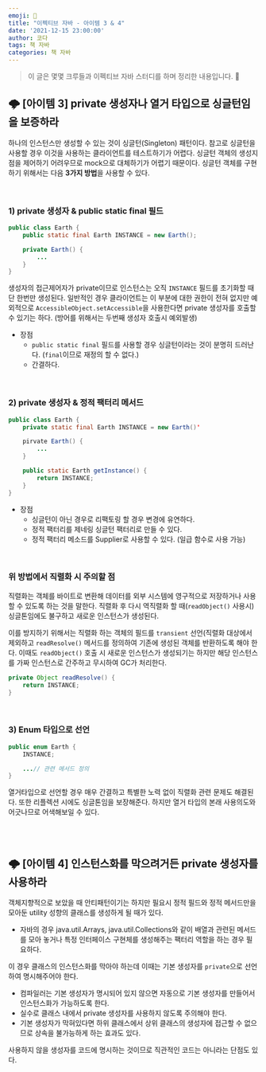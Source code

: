```yaml
---
emoji: 🐡
title: "이펙티브 자바 - 아이템 3 & 4"
date: '2021-12-15 23:00:00'
author: 코다
tags: 책 자바
categories: 책 자바
---
```


> 이 글은 몇몇 크루들과 이펙티브 자바 스터디를 하며 정리한 내용입니다. 🙌

## 🌩 [아이템 3] private 생성자나 열거 타입으로 싱글턴임을 보증하라

하나의 인스턴스만 생성할 수 있는 것이 싱글턴(Singleton) 패턴이다. 참고로 싱글턴을 사용할 경우 이것을 사용하는 클라이언트를 테스트하기가 어렵다. 싱글턴 객체의 생성지점을 제어하기 어려우므로 mock으로 대체하기가 어렵기 때문이다. 싱글턴 객체를 구현하기 위해서는 다음 **3가지 방법**을 사용할 수 있다. 

<br>

### 1) private 생성자 & public static final 필드

```java
public class Earth {
	public static final Earth INSTANCE = new Earth();

	private Earth() {
		...
	}
}
```

생성자의 접근제어자가 private이므로 인스턴스는 오직 `INSTANCE` 필드를 초기화할 때 단 한번만 생성된다. 일반적인 경우 클라이언트는 이 부분에 대한 권한이 전혀 없지만 예외적으로 `AccessibleObject.setAccessible`을 사용한다면 private 생성자를 호출할 수 있기는 하다. (방어를 위해서는 두번째 생성자 호출시 예외발생)

- 장점
    - `public static final` 필드를 사용할 경우 싱글턴이라는 것이 분명히 드러난다. (`final`이므로 재정의 할 수 없다.)
    - 간결하다.

<br>

### 2) private 생성자 & 정적 팩터리 메서드

```java
public class Earth {
	private static final Earth INSTANCE = new Earth()'

	pirvate Earth() {
		...
	}

	public static Earth getInstance() {
		return INSTANCE;
	}
}
```

- 장점
    - 싱글턴이 아닌 경우로 리팩토링 할 경우 변경에 유연하다.
    - 정적 팩터리를 제네링 싱글턴 팩터리로 만들 수 있다.
    - 정적 팩터리 메소드를 Supplier로 사용할 수 있다. (일급 함수로 사용 가능)

<br>

### 위 방법에서 직렬화 시 주의할 점

직렬화는 객체를 바이트로 변환해 데이터를 외부 시스템에 영구적으로 저장하거나 사용할 수 있도록 하는 것을 말한다. 직렬화 후 다시 역직렬화 할 때(`readObject()` 사용시) 싱글톤임에도 불구하고 새로운 인스턴스가 생성된다. 

이를 방지하기 위해서는 직렬화 하는 객체의 필드를 `transient` 선언(직렬화 대상에서 제외하고 `readResolve()` 메서드를 정의하여 기존에 생성된 객체를 반환하도록 해야 한다. 이때도 `readObject()` 호출 시 새로운 인스턴스가 생성되기는 하지만 해당 인스턴스를 가짜 인스턴스로 간주하고 무시하여 GC가 처리한다. 

```java
private Object readResolve() {
	return INSTANCE;
}
```

<br>

### 3) Enum 타입으로 선언

```java
public enum Earth {
	INSTANCE;

	...// 관련 메서드 정의
}
```

열거타입으로 선언할 경우 매우 간결하고 특별한 노력 없이 직렬화 관련 문제도 해결된다. 또한 리플렉션 시에도 싱글톤임을 보장해준다. 하지만 열거 타입의 본래 사용의도와 어긋나므로 어색해보일 수 있다. 

<br>
<br>

## 🌩 [아이템 4] 인스턴스화를 막으려거든 private 생성자를 사용하라

객체지향적으로 보았을 때 안티패턴이기는 하지만 필요시 정적 필드와 정적 메서드만을 모아둔 utility 성향의 클래스를 생성하게 될 때가 있다. 

- 자바의 경우 java.util.Arrays, java.util.Collections와 같이 배열과 관련된 메서드를 모아 놓거나 특정 인터페이스 구현체를 생성해주는 팩터리 역할을 하는 경우 필요하다.

이 경우 클래스의 인스턴스화를 막아야 하는데 이때는 기본 생성자를 `private`으로 선언하여 명시해주어야 한다. 

- 컴파일러는 기본 생성자가 명시되어 있지 않으면 자동으로 기본 생성자를 만들어서 인스턴스화가 가능하도록 한다.
- 실수로 클래스 내에서 private 생성자를 사용하지 않도록 주의해야 한다.
- 기본 생성자가 막혀있다면 하위 클래스에서 상위 클래스의 생성자에 접근할 수 없으므로 상속을 불가능하게 하는 효과도 있다.

사용하지 않을 생성자를 코드에 명시하는 것이므로 직관적인 코드는 아니라는 단점도 있다.

```toc
```